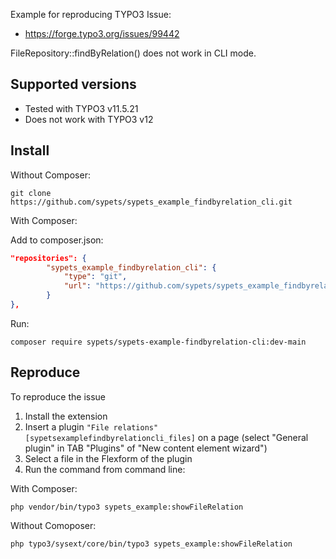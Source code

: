 Example for reproducing TYPO3 Issue:

* https://forge.typo3.org/issues/99442

FileRepository::findByRelation() does not work in CLI mode.

## Supported versions

* Tested with TYPO3 v11.5.21
* Does not work with TYPO3 v12


## Install

Without Composer:

```shell
git clone https://github.com/sypets/sypets_example_findbyrelation_cli.git
```

With Composer:

Add to composer.json:

```json
"repositories": {
		"sypets_example_findbyrelation_cli": {
			"type": "git",
			"url": "https://github.com/sypets/sypets_example_findbyrelation_cli.git"
		}
},
```

Run:

```shell
composer require sypets/sypets-example-findbyrelation-cli:dev-main
```

## Reproduce

To reproduce the issue

1. Install the extension
2. Insert a plugin `"File relations" [sypetsexamplefindbyrelationcli_files]` on a page (select "General plugin" in TAB "Plugins" of "New content element wizard")
3. Select a file in the Flexform of the plugin
4. Run the command from command line:

With Composer:

```shell
php vendor/bin/typo3 sypets_example:showFileRelation
```

Without Comoposer:

```shell
php typo3/sysext/core/bin/typo3 sypets_example:showFileRelation
```

